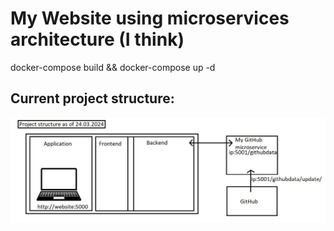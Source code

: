 # My Website using microservices architecture (I think)

docker-compose build && docker-compose up -d

## Current project structure:

![Project structure](ProjectStructure.jpg)
